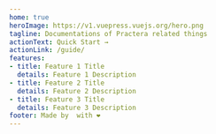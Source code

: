 ```yaml
---
home: true
heroImage: https://v1.vuepress.vuejs.org/hero.png
tagline: Documentations of Practera related things
actionText: Quick Start →
actionLink: /guide/
features:
- title: Feature 1 Title
  details: Feature 1 Description
- title: Feature 2 Title
  details: Feature 2 Description
- title: Feature 3 Title
  details: Feature 3 Description
footer: Made by  with ❤️
---
```

